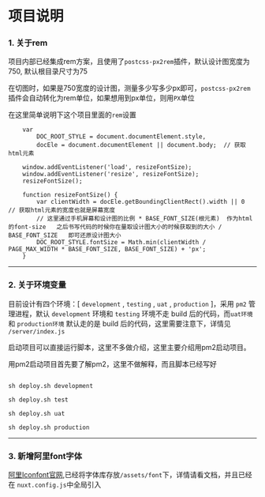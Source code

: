# 项目说明

### 1. 关于rem

项目内部已经集成rem方案，且使用了`postcss-px2rem`插件，默认设计图宽度为750, 默认根目录尺寸为75

在切图时，如果是750宽度的设计图，测量多少写多少px即可，`postcss-px2rem`插件会自动转化为rem单位，如果想用到px单位，则用`PX`单位

在这里简单说明下这个项目里面的`rem`设置

```
    var
        DOC_ROOT_STYLE = document.documentElement.style,
        docEle = document.documentElement || document.body;  // 获取html元素

    window.addEventListener('load', resizeFontSize);
    window.addEventListener('resize', resizeFontSize);
    resizeFontSize();

    function resizeFontSize() {
        var clientWidth = docEle.getBoundingClientRect().width || 0     // 获取html元素的宽度也就是屏幕宽度
        // 这里通过手机屏幕和设计图的比例 * BASE_FONT_SIZE(根元素)  作为html的font-size   之后书写代码的时候你在量取设计图大小的时候获取到的大小 / BASE_FONT_SIZE   即可还原设计图大小
        DOC_ROOT_STYLE.fontSize = Math.min(clientWidth / PAGE_MAX_WIDTH * BASE_FONT_SIZE, BASE_FONT_SIZE) + 'px';
    }

```



---

### 2. 关于环境变量

目前设计有四个环境：[ `development` , `testing` , `uat` , `production` ]，采用 `pm2` 管理进程，默认 `development` 环境和 `testing` 环境不走 build 后的代码，而`uat环境` 和 `production环境` 默认走的是 build 后的代码，这里需要注意下，详情见 `/server/index.js`

启动项目可以直接运行脚本，这里不多做介绍，这里主要介绍用pm2启动项目。

用pm2启动项目首先要了解pm2，这里不做解释，而且脚本已经写好

```

sh deploy.sh development

sh deploy.sh test

sh deploy.sh uat

sh deploy.sh production

```

---

### 3. 新增阿里font字体

[阿里Iconfont官网](https://www.iconfont.cn/),已经将字体库存放`/assets/font`下，详情请看文档，并且已经在 `nuxt.config.js`中全局引入


